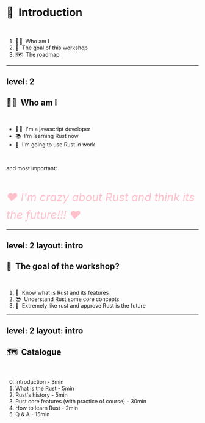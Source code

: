 # 👋 &nbsp;Introduction

<br/>

<v-clicks>

1. 🧑‍💻 &nbsp;Who am I
2. 🎯 &nbsp;The goal of this workshop 
3. 🗺️ &nbsp;The roadmap

</v-clicks>

<!--
    Part 0: Introduction
-->

---
level: 2
---

## 🧑‍💻 &nbsp;Who am I

<br />

<v-clicks>

* 👨‍💻 &nbsp;I'm a javascript developer
* 📚 &nbsp;I'm learning Rust now
* 🤩 &nbsp;I'm going to use Rust in work

</v-clicks>

<br/>

<v-click>

and most important:

</v-click>

<br/>

<v-click>

<i style="font-size: 1.8rem; line-height: 1.6; color: pink;">❤️  I'm crazy about Rust and think its the future!!! ❤️ </i>

</v-click>

<!--
    Part 0.1: Who am I
    I'm not an expert for Rust
-->

---
level: 2
layout: intro 
---

## 🎯 &nbsp;The goal of the workshop?

<br/>

<v-clicks>

1. 🤔 &nbsp;Know what is Rust and its features
2. 😎 &nbsp;Understand Rust some core concepts
3. 🥰 &nbsp;Extremely like rust and approve Rust is the future

</v-clicks>

<!--
    Part 0.2: The goal of the workshop
-->

---
level: 2
layout: intro
---

## 🗺️ &nbsp;Catalogue

<br/>

0. Introduction - 3min
1. What is the Rust - 5min
2. Rust's history - 5min
3. Rust core features (with practice of course) - 30min
4. How to learn Rust - 2min
5. Q & A - 15min

<!--
    Part 0.3: Catalogue
-->
